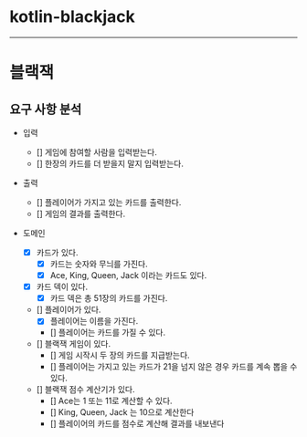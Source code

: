 # kotlin-blackjack

---

# 블랙잭

## 요구 사항 분석

- 입력
  - [] 게임에 참여할 사람을 입력받는다.
  - [] 한장의 카드를 더 받을지 말지 입력받는다.

- 출력
  - [] 플레이어가 가지고 있는 카드를 출력한다.
  - [] 게임의 결과를 출력한다.

- 도메인
  - [x] 카드가 있다.
    - [x] 카드는 숫자와 무늬를 가진다.
    - [x] Ace, King, Queen, Jack 이라는 카드도 있다.
  - [x] 카드 덱이 있다.
    - [x] 카드 덱은 총 51장의 카드를 가진다.
  - [] 플레이어가 있다.
    - [x] 플레이어는 이름을 가진다.
    - [] 플레이어는 카드를 가질 수 있다.
  - [] 블랙잭 게임이 있다.
    - [] 게임 시작시 두 장의 카드를 지급받는다.
    - [] 플레이어는 가지고 있는 카드가 21을 넘지 않은 경우 카드를 계속 뽑을 수 있다.
  - [] 블랙잭 점수 계산기가 있다.
    - [] Ace는 1 또는 11로 계산할 수 있다.
    - [] King, Queen, Jack 는 10으로 계산한다
    - [] 플레이어의 카드를 점수로 계산해 결과를 내보낸다
  